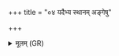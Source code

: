 +++
title = "०४ यदैभ्य स्थानम् अङ्गेषु"

+++
<details><summary>मूलम् (GR)</summary>

यदैभ्य स्थानम् अङ्गेषु  
पिता लोकाँ अकल्पयत् ।  
शरीरं सर्वा देवता  
यथाङ्गम् अनु प्राविशन् ॥
</details>